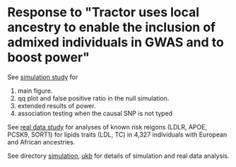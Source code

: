 # Response to "Tractor uses local ancestry to enable the inclusion of admixed individuals in GWAS and to boost power"

See [simulation study](
https://nbviewer.jupyter.org/github/bogdanlab/tractor-response/blob/main/simulation/results.ipynb) for
1. main figure.
2. qq plot and false positive ratio in the null simulation.
3. extended results of power.
4. association testing when the causal SNP is not typed

See [real data study](https://nbviewer.jupyter.org/github/bogdanlab/tractor-response/blob/main/ukb/04_assoc.ipynb) 
for analyses of known risk reigons (LDLR, APOE, PCSK9, SORT1) for lipids traits (LDL, TC) in 4,327 individuals
with European and African ancestries.


See directory [simulation](simulation), [ukb](ukb) for details of simulation and real data analysis.
